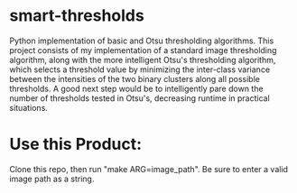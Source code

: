 smart-thresholds
================

Python implementation of basic and Otsu thresholding algorithms. This project consists of my implementation of a standard image thresholding algorithm, along with the more intelligent Otsu's thresholding algorithm, which selects a threshold value by minimizing the inter-class variance between the intensities of the two binary clusters along all possible thresholds. A good next step would be to intelligently pare down the number of thresholds tested in Otsu's, decreasing runtime in practical situations. 

Use this Product:
======
Clone this repo, then run "make ARG=image_path". Be sure to enter a valid image path as a string. 

